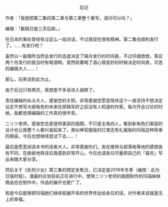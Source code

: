 <p align="center">后记</p>

作者：「我想把第二集的第二章与第三章整个重写，请问可以吗？」

编辑：「截稿日是三天后欸。」

在日本的某处曾经有过这么一段对话，不过我现在很有精神。第二集也顺利发行了。……有发行吧？

虽然以一副理所当然会发行的态度决定了隔月发行的时间表，不过仔细想想，答应两个月发行的我当时有喝酒啊。竟然趁著喝了酒心情变好的时候决定时间表，可恶的编辑大人……！

那么，玩笑话到此为止。

由于后记只有两页，我想差不多该进入谢辞了。

责任编辑的ぬる大人，感谢您的关照。非常感谢您愿意陪伴这个一直坚持不想决定设定不想写大纲角色的未来在原稿写好之前没有人知道的作家。每次开会讨论的时候，我都觉得编辑的工作真的很辛苦。

ニリツ老师。感谢您总是提供美丽的插图。不只是主角四人，看到新角色们美丽的设计也让我整个人都兴奋起来了。类似神官服版的灯里还有礼服版的玛瑙这种简单的换装，今后也想继续尝试下去……！

最后是愿意阅读本书的读者大人。非常感谢你们。发在推特与部落格等地的感想各有不同，在偷偷地拜读后我感到非常开心。今后也请各位尽量把自己的「喜欢」写出来跟大家分享。

然后关于《处刑少女》第三集的预定发售日，已决定是2019年冬季（编按：此为日版时程）。漫画的企划目前正在进行中，使用ニリツ老师的插图制作的玛瑙妹妹商品也在制作中。作品的展开也更广了。

若是今后能够把玛瑙她们继续拓展开来的世界传达给各位的话，对作者来说就是无上的幸福。

